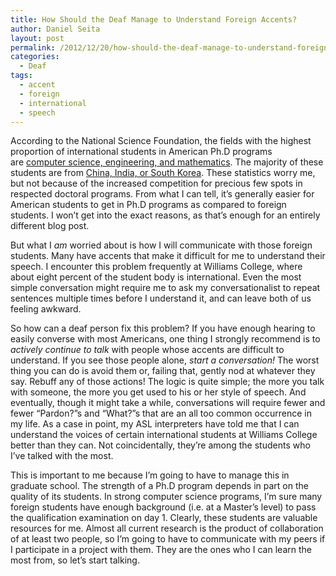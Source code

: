 ```yaml
---
title: How Should the Deaf Manage to Understand Foreign Accents?
author: Daniel Seita
layout: post
permalink: /2012/12/20/how-should-the-deaf-manage-to-understand-foreign-accents/
categories:
  - Deaf
tags:
  - accent
  - foreign
  - international
  - speech
---
```

According to the National Science Foundation, the fields with the highest proportion of international students in American Ph.D programs are [computer science, engineering, and mathematics][1]. The majority of these students are from [China, India, or South Korea][2]. These statistics worry me, but not because of the increased competition for precious few spots in respected doctoral programs. From what I can tell, it&#8217;s generally easier for American students to get in Ph.D programs as compared to foreign students. I won&#8217;t get into the exact reasons, as that&#8217;s enough for an entirely different blog post.

But what I *am* worried about is how I will communicate with those foreign students. Many have accents that make it difficult for me to understand their speech. I encounter this problem frequently at Williams College, where about eight percent of the student body is international. Even the most simple conversation might require me to ask my conversationalist to repeat sentences multiple times before I understand it, and can leave both of us feeling awkward.

So how can a deaf person fix this problem? If you have enough hearing to easily converse with most Americans, one thing I strongly recommend is to *actively continue to talk* with people whose accents are difficult to understand. If you see those people alone, *start a conversation!* The worst thing you can do is avoid them or, failing that, gently nod at whatever they say. Rebuff any of those actions! The logic is quite simple; the more you talk with someone, the more you get used to his or her style of speech. And eventually, though it might take a while, conversations will require fewer and fewer &#8220;Pardon?&#8221;s and &#8220;What?&#8221;s that are an all too common occurrence in my life. As a case in point, my ASL interpreters have told me that I can understand the voices of certain international students at Williams College better than they can. Not coincidentally, they&#8217;re among the students who I&#8217;ve talked with the most.

This is important to me because I&#8217;m going to have to manage this in graduate school. The strength of a Ph.D program depends in part on the quality of its students. In strong computer science programs, I&#8217;m sure many foreign students have enough background (i.e. at a Master&#8217;s level) to pass the qualification examination on day 1. Clearly, these students are valuable resources for me. Almost all current research is the product of collaboration of at least two people, so I&#8217;m going to have to communicate with my peers if I participate in a project with them. They are the ones who I can learn the most from, so let&#8217;s start talking.

 [1]: http://www.nsf.gov/statistics/seind12/c2/c2s3.htm
 [2]: http://www.nsf.gov/statistics/infbrief/nsf10324/